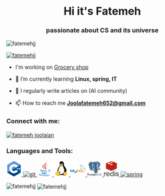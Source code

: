 <h1 align="center">Hi it's Fatemeh</h1>
<h3 align="center">passionate about CS and its universe</h3>

<p align="left"> <img src="https://komarev.com/ghpvc/?username=fatemehjj&label=Profile%20views&color=0e75b6&style=flat" alt="fatemehjj" /> </p>

<p align="left"> <a href="https://github.com/ryo-ma/github-profile-trophy"><img src="https://github-profile-trophy.vercel.app/?username=fatemehjj" alt="fatemehjj" /></a> </p>

- I'm working on [Grocery shop](https://github.com/Fatemehjj/grocery-shop)

- 🌱 I’m currently learning **Linux, spring, IT**

- 📝 I regularly write articles on (AI community)

- 📫 How to reach me **Joolafatemeh652@gmail.com**

<h3 align="left">Connect with me:</h3>
<p align="left">
<a href="https://linkedin.com/in/fatemeh joolaian" target="blank"><img align="center" src="https://raw.githubusercontent.com/rahuldkjain/github-profile-readme-generator/master/src/images/icons/Social/linked-in-alt.svg" alt="fatemeh joolaian" height="30" width="40" /></a>
</p>

<h3 align="left">Languages and Tools:</h3>
<p align="left"> <a href="https://www.w3schools.com/cpp/" target="_blank" rel="noreferrer"> <img src="https://raw.githubusercontent.com/devicons/devicon/master/icons/cplusplus/cplusplus-original.svg" alt="cplusplus" width="40" height="40"/> </a> <a href="https://git-scm.com/" target="_blank" rel="noreferrer"> <img src="https://www.vectorlogo.zone/logos/git-scm/git-scm-icon.svg" alt="git" width="40" height="40"/> </a> <a href="https://www.java.com" target="_blank" rel="noreferrer"> <img src="https://raw.githubusercontent.com/devicons/devicon/master/icons/java/java-original.svg" alt="java" width="40" height="40"/> </a> <a href="https://www.linux.org/" target="_blank" rel="noreferrer"> <img src="https://raw.githubusercontent.com/devicons/devicon/master/icons/linux/linux-original.svg" alt="linux" width="40" height="40"/> </a> <a href="https://www.mysql.com/" target="_blank" rel="noreferrer"> <img src="https://raw.githubusercontent.com/devicons/devicon/master/icons/mysql/mysql-original-wordmark.svg" alt="mysql" width="40" height="40"/> </a> <a href="https://www.postgresql.org" target="_blank" rel="noreferrer"> <img src="https://raw.githubusercontent.com/devicons/devicon/master/icons/postgresql/postgresql-original-wordmark.svg" alt="postgresql" width="40" height="40"/> </a> <a href="https://redis.io" target="_blank" rel="noreferrer"> <img src="https://raw.githubusercontent.com/devicons/devicon/master/icons/redis/redis-original-wordmark.svg" alt="redis" width="40" height="40"/> </a> <a href="https://spring.io/" target="_blank" rel="noreferrer"> <img src="https://www.vectorlogo.zone/logos/springio/springio-icon.svg" alt="spring" width="40" height="40"/> </a> </p>

<p><img align="left" src="https://github-readme-stats.vercel.app/api/top-langs?username=fatemehjj&show_icons=true&locale=en&layout=compact" alt="fatemehjj" /></p>

<p>&nbsp;<img align="center" src="https://github-readme-stats.vercel.app/api?username=fatemehjj&show_icons=true&locale=en" alt="fatemehjj" /></p>
